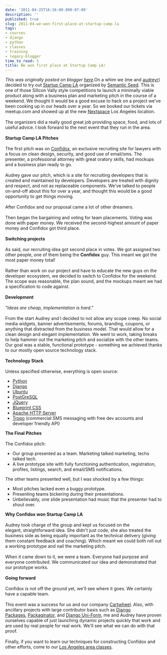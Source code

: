 ```yaml
---
date: '2011-04-25T16:16:00.000-07:00'
description: ''
published: true
slug: 2011-04-we-won-first-place-at-startup-camp-la
tags:
- courses
- django
- python
- classes
- training
- legacy-blogger
time_to_read: 5
title: We won first place at Startup Camp LA!
---
```


*This was originally posted on blogger [here](https://pydanny.blogspot.com/2011/04/we-won-first-place-at-startup-camp-la.html)*.On a whim we (me and <a href="http://twitter.com/audreyr">audreyr</a>) decided to try out <a href="http://los-angeles.startupcamper.com/">Startup Camp LA</a> organized by <a href="http://semanticseed.com/">Semantic Seed</a>. This is one of those Silicon Vally style competitions to launch a minimally viable product along with a business plan and marketing pitch in the course of a weekend. We thought it would be a good excuse to hack on a project we've been cooking up in our heads over a year. So we booked our tickets via meetup.com and showed up at the new <a href="http://nextspace.us/">Nextspace</a> Los Angeles location.<br /><br />The organizers did a really good great job providing space, food, and lots of useful advice. I look forward to the next event that they run in the area.<br /><br /><b>Startup Camp LA Pitches</b><br /><br />The first pitch was on <a href="http://confidox.cartwheelweb.com/">Confidox</a>, an exclusive recruiting site for lawyers with a focus on clean design, security, and good use of email/sms. The presenter, a professional attorney with great oratory skills, had mockups and a business plan ready to go.<br /><br />Audrey gave our pitch, which is a site for recruiting developers that is created and maintained by developers. Developers are treated with dignity and respect, and not as&nbsp;replaceable&nbsp;components. We've talked to people on-and-off about this for over a year, and thought this would be a good opportunity to get things moving.<br /><br />After Confidox and our proposal came a lot of other dreamers.<br /><br />Then began the bargaining and voting for team placements. Voting was done with paper money. We&nbsp;received&nbsp;the second-highest amount of paper money and Confidox got third place.<br /><br /><b>Switching projects</b><br /><br />As said, our recruiting idea got second place in votes. We got assigned two other people, one of them being the <b>Confidox</b> guy. This meant we got the most paper money total!<br /><br />Rather than work on our project and have to educate the new guys on the developer ecosystem, we decided to switch to Confidox for the weekend. The scope was reasonable, the plan sound, and the mockups meant we had a specification to code against.<br /><br /><b>Development</b><br /><br /><i>"Ideas are cheap, implementation is hard."</i><br /><br />From the start Audrey and I decided to not allow any scope creep. No social media widgets, banner advertisements, forums, branding, coupons, or anything that distracted from the business model. That would allow for a clean design and elegant implementation. We went to work, taking breaks to help hammer out the marketing pitch and socialize with the other teams. Our goal was a stable, functional prototype - something we achieved thanks to our mostly open source technology stack.<br /><br /><b>Technology Stack</b><br /><br />Unless specified otherwise, everything is open source:<br /><ul><li><a href="http://python.org/">Python</a></li><li><a href="http://djangoproject.com/">Django</a></li><li><a href="http://www.ubuntu.com/">Ubuntu</a></li><li><a href="http://www.postgresql.org/">PostGreSQL</a></li><li><a href="http://jquery.com/">JQuery</a></li><li><a href="http://www.blueprintcss.org/">Blueprint CSS</a></li><li><a href="http://httpd.apache.org/">Apache HTTP Server</a></li><li><a href="http://tropo.com/">Tropo</a> (commercial&nbsp;SMS messaging with free dev accounts and developer friendly API)</li></ul><b>The Final Pitches</b><br /><br /><div style="margin-bottom: 0px; margin-left: 0px; margin-right: 0px; margin-top: 0px;">The Confidox pitch:</div><ul><li>Our group presented as a team. Marketing talked marketing, techs talked tech.</li><li>A live prototype site with fully functioning authentication, registration, profiles, listings, search, and email/SMS notifications.&nbsp;</li></ul>The other teams presented well, but I was shocked by a few things:<br /><ul><li>Most pitches lacked even a buggy prototype.</li><li>Presenting teams bickering during their presentations.</li><li>Unbelievably, one slide presentation had music that the presenter had to shout over.</li></ul><b>Why Confidox won Startup Camp LA</b><br /><br />Audrey took charge of the group and kept us focused on the elegant,&nbsp;straightforward idea. She didn't just code, she also treated the business side as being equally important as the technical delivery (giving them constant feedback and coaching). Which meant we could both roll out a working prototype and nail the marketing pitch.<br /><br />When it came down to it, we were a team. Everyone had purpose and everyone contributed.&nbsp;We communicated our idea and demonstrated that our prototype works.<br /><br /><b>Going forward</b><br /><br />Confidox is not off the ground yet, we'll see where it goes. We certainly have a capable team.<br /><br />This event was a success for us and our company <a href="http://cartwheelweb.com/">Cartwheel</a>. Also, with ancillary projects with large contributor basis such as&nbsp;<a href="http://djangopackages.com/">Django Packages</a>,&nbsp;<a href="https://github.com/cartwheelweb/packaginator">Packaginator</a>, and <a href="https://github.com/pydanny/django-uni-form">Django Uni-Form</a>, me and Audrey have proven ourselves capable of just launching dynamic projects quickly that work and are used by real people for real work. We'll see what we can do with that proof.<br /><br />Finally, if you want to learn our techniques for constructing Confidox and other efforts, come to our <a href="http://cartwheelweb.eventbrite.com/">Los Angeles area classes</a>.